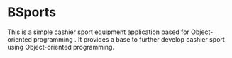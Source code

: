 # BSports
This is a simple cashier sport equipment application based for Object-oriented programming . It provides a base to further develop cashier sport using Object-oriented programming.
